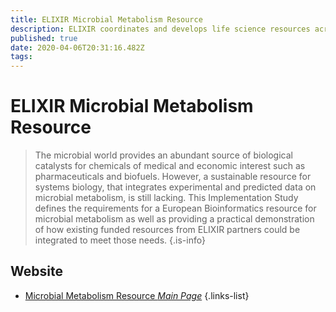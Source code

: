 ```yaml
---
title: ELIXIR Microbial Metabolism Resource
description: ELIXIR coordinates and develops life science resources across Europe so that researchers can more easily find, analyse and share data, exchange expertise, and implement best practices. 
published: true
date: 2020-04-06T20:31:16.482Z
tags: 
---
```


# ELIXIR Microbial Metabolism Resource

> The microbial world provides an abundant source of biological catalysts for chemicals of medical and economic interest such as pharmaceuticals and biofuels. However, a sustainable resource for systems biology, that integrates experimental and predicted data on microbial metabolism, is still lacking. This Implementation Study defines the requirements for a European Bioinformatics resource for microbial metabolism as well as providing a practical demonstration of how existing funded resources from ELIXIR partners could be integrated to meet those needs.
{.is-info}

## Website

- [Microbial Metabolism Resource *Main Page*](https://elixir-europe.org/about-us/commissioned-services/microbial-metabolism-resource)
{.links-list}

